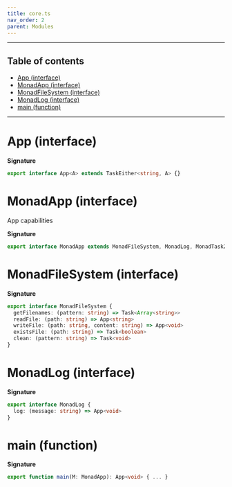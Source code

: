 ```yaml
---
title: core.ts
nav_order: 2
parent: Modules
---
```


---

<h2 class="text-delta">Table of contents</h2>

- [App (interface)](#app-interface)
- [MonadApp (interface)](#monadapp-interface)
- [MonadFileSystem (interface)](#monadfilesystem-interface)
- [MonadLog (interface)](#monadlog-interface)
- [main (function)](#main-function)

---

# App (interface)

**Signature**

```ts
export interface App<A> extends TaskEither<string, A> {}
```

# MonadApp (interface)

App capabilities

**Signature**

```ts
export interface MonadApp extends MonadFileSystem, MonadLog, MonadTask2<'TaskEither'> {}
```

# MonadFileSystem (interface)

**Signature**

```ts
export interface MonadFileSystem {
  getFilenames: (pattern: string) => Task<Array<string>>
  readFile: (path: string) => App<string>
  writeFile: (path: string, content: string) => App<void>
  existsFile: (path: string) => Task<boolean>
  clean: (pattern: string) => Task<void>
}
```

# MonadLog (interface)

**Signature**

```ts
export interface MonadLog {
  log: (message: string) => App<void>
}
```

# main (function)

**Signature**

```ts
export function main(M: MonadApp): App<void> { ... }
```
